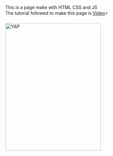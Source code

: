 This is a page make with HTML CSS and JS<br>
The tutorial followed to make this page is [Video](https://youtu.be/lPJVi797Uy0)⚡<br>
<br>
<img alt="YAP" src="https://images.unsplash.com/photo-1587723958656-ee042cc565a1?ixlib=rb-1.2.1&ixid=MnwxMjA3fDB8MHxwaG90by1wYWdlfHx8fGVufDB8fHx8&auto=format&fit=crop&w=1000&q=80" width="300" height="400">
